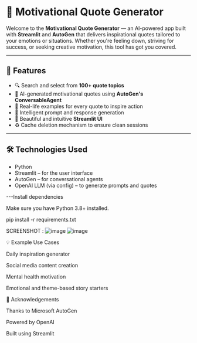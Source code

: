 
# 🌟 Motivational Quote Generator

Welcome to the **Motivational Quote Generator** — an AI-powered app built with **Streamlit** and **AutoGen** that delivers inspirational quotes tailored to your emotions or situations. Whether you're feeling down, striving for success, or seeking creative motivation, this tool has got you covered.

---

## 🚀 Features

- 🔍 Search and select from **100+ quote topics**
- 🤖 AI-generated motivational quotes using **AutoGen's ConversableAgent**
- 📖 Real-life examples for every quote to inspire action
- 🧠 Intelligent prompt and response generation
- 💬 Beautiful and intuitive **Streamlit UI**
- ♻️ Cache deletion mechanism to ensure clean sessions

---

## 🛠️ Technologies Used

- Python
- Streamlit – for the user interface
- AutoGen – for conversational agents
- OpenAI LLM (via config) – to generate prompts and quotes

---Install dependencies

Make sure you have Python 3.8+ installed.

pip install -r requirements.txt

SCREENSHOT :
![image](https://github.com/user-attachments/assets/93422617-f410-4538-ab72-390c2789935c)
![image](https://github.com/user-attachments/assets/87d51018-bb0c-4501-9d7e-e63c2496dbe0)



💡 Example Use Cases

Daily inspiration generator

Social media content creation

Mental health motivation

Emotional and theme-based story starters


🙌 Acknowledgements

Thanks to Microsoft AutoGen

Powered by OpenAI

Built using Streamlit


